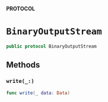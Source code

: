 **PROTOCOL**

# `BinaryOutputStream`

```swift
public protocol BinaryOutputStream
```

## Methods
### `write(_:)`

```swift
func write(_ data: Data)
```
